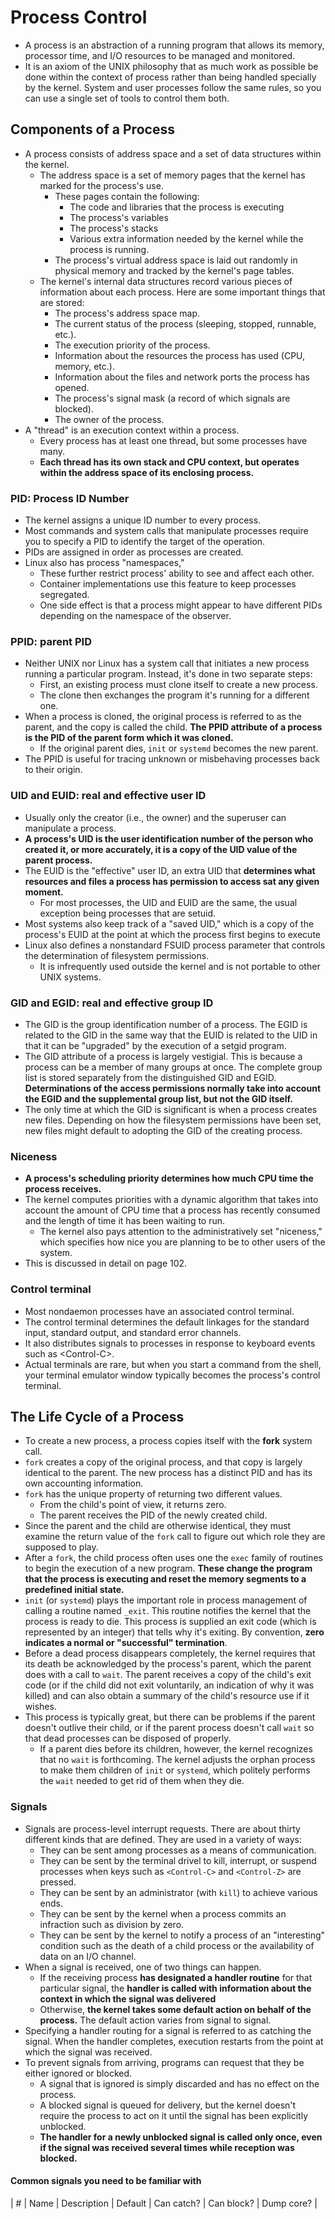 # Process Control
- A process is an abstraction of a running program that allows its memory, processor time, and I/O resources to be managed and monitored.
- It is an axiom of the UNIX philosophy that as much work as possible be done within the context of process rather than being handled specially by the kernel. System and user processes follow the same rules, so you can use a single set of tools to control them both.

## Components of a Process
- A process consists of address space and a set of data structures within the kernel.
  - The address space is a set of memory pages that the kernel has marked for the process's use. 
	- These pages contain the following: 
	  - The code and libraries that the process is executing
	  - The process's variables
	  - The process's stacks
	  - Various extra information needed by the kernel while the process is running.
	- The process's virtual address space is laid out randomly in physical memory and tracked by the kernel's page tables.
  - The kernel's internal data structures record various pieces of information about each process. Here are some important things that are stored:
	- The process's address space map.
	- The current status of the process (sleeping, stopped, runnable, etc.).
	- The execution priority of the process.
	- Information about the resources the process has used (CPU, memory, etc.).
	- Information about the files and network ports the process has opened.
	- The process's signal mask (a record of which signals are blocked).
	- The owner of the process.
- A "thread" is an execution context within a process. 
  - Every process has at least one thread, but some processes have many. 
  - **Each thread has its own stack and CPU context, but operates within the address space of its enclosing process.**

### PID: Process ID Number
- The kernel assigns a unique ID number to every process.
- Most commands and system calls that manipulate processes require you to specify a PID to identify the target of the operation.
- PIDs are assigned in order as processes are created.
- Linux also has process "namespaces,"
  - These further restrict process' ability to see and affect each other.
  - Container implementations use this feature to keep processes segregated.
  - One side effect is that a process might appear to have different PIDs depending on the namespace of the observer.

### PPID: parent PID
- Neither UNIX nor Linux has a system call that initiates a new process running a particular program. Instead, it's done in two separate steps:
  - First, an existing process must clone itself to create a new process.
  - The clone then exchanges the program it's running for a different one.
- When a process is cloned, the original process is referred to as the parent, and the copy is called the child. **The PPID attribute of a process is the PID of the parent form which it was cloned.**
  - If the original parent dies, `init` or `systemd` becomes the new parent.
- The PPID is useful for tracing unknown or misbehaving processes back to their origin.

### UID and EUID: real and effective user ID
- Usually only the creator (i.e., the owner) and the superuser can manipulate a process.
- **A process's UID is the user identification number of the person who created it, or more accurately, it is a copy of the UID value of the parent process.**
- The EUID is the "effective" user ID, an extra UID that **determines what resources and files a process has permission to access sat any given moment.**
  - For most processes, the UID and EUID are the same, the usual exception being processes that are setuid.
- Most systems also keep track of a "saved UID," which is a copy of the process's EUID at the point at which the process first begins to execute
- Linux also defines a nonstandard FSUID process parameter that controls the determination of filesystem permissions.
  - It is infrequently used outside the kernel and is not portable to other UNIX systems.

### GID and EGID: real and effective group ID
- The GID is the group identification number of a process. The EGID is related to the GID in the same way that the EUID is related to the UID in that it can be "upgraded" by the execution of a setgid program.
- The GID attribute of a process is largely vestigial. This is because a process can be a member of many groups at once. The complete group list is stored separately from the distinguished GID and EGID. **Determinations of the access permissions normally take into account the EGID and the supplemental group list, but not the GID itself.**
- The only time at which the GID is significant is when a process creates new files. Depending on how the filesystem permissions have been set, new files might default to adopting the GID of the creating process.

### Niceness
- **A process's scheduling priority determines how much CPU time the process receives.**
- The kernel computes priorities with a dynamic algorithm that takes into account the amount of CPU time that a process has recently consumed and the length of time it has been waiting to run.
  - The kernel also pays attention to the administratively set "niceness," which specifies how nice you are planning to be to other users of the system.
- This is discussed in detail on page 102.

### Control terminal
- Most nondaemon processes have an associated control terminal.
- The control terminal determines the default linkages for the standard input, standard output, and standard error channels.
- It also distributes signals to processes in response to keyboard events such as \<Control-C\>.
- Actual terminals are rare, but when you start a command from the shell, your terminal emulator window typically becomes the process's control terminal.

## The Life Cycle of a Process
- To create a new process, a process copies itself with the **fork** system call.
- `fork` creates a copy of the original process, and that copy is largely identical to the parent. The new process has a distinct PID and has its own accounting information.
- `fork` has the unique property of returning two different values.
  - From the child's point of view, it returns zero.
  - The parent receives the PID of the newly created child.
- Since the parent and the child are otherwise identical, they must examine the return value of the `fork` call to figure out which role they are supposed to play.
- After a `fork`, the child process often uses one the `exec` family of routines to begin the execution of a new program. **These change the program that the process is executing and reset the memory segments to a predefined initial state.**
- `init` (or `systemd`) plays the important role in process management of calling a routine named `_exit`. This routine notifies the kernel that the process is ready to die. This process is supplied an exit code (which is represented by an integer) that tells why it's exiting. By convention, **zero indicates a normal or "successful" termination**.
- Before a dead process disappears completely, the kernel requires that its death be acknowledged by the process's parent, which the parent does with a call to `wait`. The parent receives a copy of the child's exit code (or if the child did not exit voluntarily, an indication of why it was killed) and can also obtain a summary of the child's resource use if it wishes.
- This process is typically great, but there can be problems if the parent doesn't outlive their child, or if the parent process doesn't call `wait` so that dead processes can be disposed of properly.
  - If a parent dies before its children, however, the kernel recognizes that no `wait` is forthcoming. The kernel adjusts the orphan process to make them children of `init` or `systemd`, which politely performs the `wait` needed to get rid of them when they die.

### Signals
- Signals are process-level interrupt requests. There are about thirty different kinds that are defined. They are used in a variety of ways:
  - They can be sent among processes as a means of communication.
  - They can be sent by the terminal drivel to kill, interrupt, or suspend processes when keys such as `<Control-C>` and `<Control-Z>` are pressed.
  - They can be sent by an administrator (with `kill`) to achieve various ends.
  - They can be sent by the kernel when a process commits an infraction such as division by zero.
  - They can be sent by the kernel to notify a process of an "interesting" condition such as the death of a child process or the availability of data on an I/O channel.
- When a signal is received, one of two things can happen. 
  - If the receiving process **has designated a handler routine** for that particular signal, the **handler is called with information about the context in which the signal was delivered**
  - Otherwise, **the kernel takes some default action on behalf of the process.** The default action varies from signal to signal.
- Specifying a handler routing for a signal is referred to as catching the signal. When the handler completes, execution restarts from the point at which the signal was received.
- To prevent signals from arriving, programs can request that they be either ignored or blocked. 
  - A signal that is ignored is simply discarded and has no effect on the process.
  - A blocked signal is queued for delivery, but the kernel doesn't require the process to act on it until the signal has been explicitly unblocked.
  - **The handler for a newly unblocked signal is called only once, even if the signal was received several times while reception was blocked.**

#### Common signals you need to be familiar with
| # | Name | Description | Default | Can catch? | Can block? | Dump core? |
